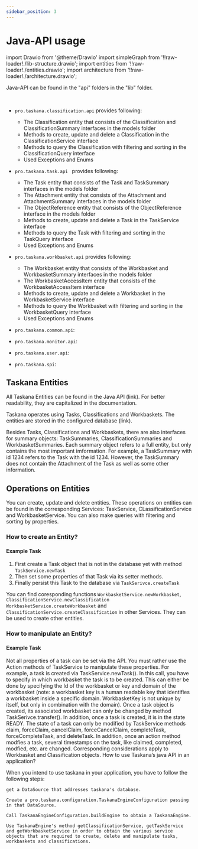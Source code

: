 ```yaml
---
sidebar_position: 3
---
```


# Java-API usage
import Drawio from '@theme/Drawio'
import simpleGraph from '!!raw-loader!./lib-structure.drawio';
import entities from '!!raw-loader!./entities.drawio';
import architecture from '!!raw-loader!./architecture.drawio';

Java-API can be found in the "api" folders in the "lib" folder.

<Drawio content={simpleGraph} />
<br />

- ``pro.taskana.classification.api`` provides following:
    * The Classification entity that consists of the Classification and ClassificationSummary interfaces in the models folder
    * Methods to create, update and delete a Classification in the ClassificationService interface
    * Methods to query the Classification with filtering and sorting in the ClassificationQuery interface
    * Used Exceptions and Enums



- ``pro.taskana.task.api `` provides following:
    - The Task entity that consists of the Task and TaskSummary interfaces in the models folder
    - The Attachment entity that consists of the Attachment and AttachmentSummary interfaces in the models folder
    - The ObjectReference entity that consists of the ObjectReference interface in the models folder
    - Methods to create, update and delete a Task in the TaskService interface
    - Methods to query the Task with filtering and sorting in the TaskQuery interface
    - Used Exceptions and Enums


- ``pro.taskana.workbasket.api`` provides following:
    - The Workbasket entity that consists of the Workbasket and WorkbasketSummary interfaces in the models folder
    - The WorkbasketAccessItem entity that consists of the WorkbasketAccessItem interface
    - Methods to create, update and delete a Workbasket in the WorkbasketService interface
    - Methods to query the Workbasket with filtering and sorting in the WorkbasketQuery interface
    - Used Exceptions and Enums 


- ``pro.taskana.common.api``: 

- ``pro.taskana.monitor.api``: 

- ``pro.taskana.user.api``: 

- ``pro.taskana.spi``: 


## Taskana Entities
All Taskana Entities can be found in the Java API (link). For better readability, they are capitalized in the documentation. 

Taskana operates using Tasks, Classifications and Workbaskets. The entities are stored in the configured database (link). 

 Besides Tasks, Classifications and Workbaskets, there are also interfaces for summary objects: TaskSummaries, ClassificationSummaries and WorkbasketSummaries. Each summary object refers to a full entity, but only contains the most important imformation. For example, a TaskSummary with id 1234 refers to the Task with the id 1234. However, the TaskSummary does not contain the Attachment of the Task as well as some other information.


## Operations on Entities
You can create, update and delete entities. These operations on entities can be found in the corresponding Services: TaskService, CLassificationService and WorkbasketService. You can also make queries with filtering and sorting by properties.  

### How to create an Entity? 

#### Example Task 
1. First create a Task object that is not in the database yet with method 
    ```TaskService.newTask```
2. Then set some properties of that Task via its setter methods.
3. Finally persist this Task to the database via ```TaskSerivce.createTask```

You can find coresponding functions ```WorkbasketService.newWorkbasket```, ```ClassificationService.newClassification```  ```WorkbasketService.createWorkbasket``` and ```ClassificationService.createClassification``` in other Services. They can be used to create other entities.

### How to manipulate an Entity? 

#### Example Task

Not all properties of a task can be set via the API. You must rather use the Action methods of TaskService to manipulate these properties.
For example, a task is created via TaskService.newTask(). In this call, you have to specify in which workbasket the task is to be created. This can either be done by specifying the Id of the workbasket or key and domain of the workbasket (note: a workbasket key is a human readable key that identifies a workbasket inside a specific domain. WorkbasketKey is not unique by itself, but only in combination with the domain).
Once a task object is created, its associated workbasket can only be changed by method TaskSerivce.transfer().
In addition, once a task is created, it is in the state READY. The state of a task can only be modified by TaskService methods claim, forceClaim, cancelClaim, forceCancelClaim, completeTask, forceCompleteTask, and deleteTask.
In addition, once an action method modfies a task, several timestamps on the task, like claimed, completed, modfied, etc. are changed.
Corresponding considerations apply to Workbasket and Classification objects.
How to use Taskana’s java API in an application?

 

When you intend to use taskana in your application, you have to follow the following steps:

    get a DataSource that addresses taskana's database.

    Create a pro.taskana.configuration.TaskanaEngineConfiguration passing in that DataSource.

    Call TaskanaEngineConfiguration.buildEngine to obtain a TaskanaEngine.

    Use TaskanaEngine's method getClassificationService, getTaskService and getWorkbasketService in order to obtain the various service objects that are required to create, delete and manipulate tasks, workbaskets and classifications.
